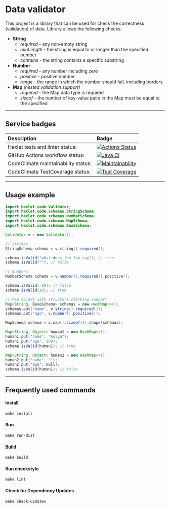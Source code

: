 # Data validator
This project is a library that can be used for check the correctness (validation) of data. Library allows the following checks:
+ **String**
    + *required* - any non-empty string
    + *minLength* - the string is equal to or longer than the specified number
    + *contains* - the string contains a specific substring
+ **Number**
    + *required* - any number including zero
    + *positive* - positive number
    + *range* - the range in which the number should fall, including borders
+ **Map** *(nested validation support)*
    + *required* - the Map data type is required
    + *sizeof* - the number of key-value pairs in the Map must be equal to the specified

___

## Service badges

| Description | Badge |
|:---|:---|
|Hexlet tests and linter status:|[![Actions Status](https://github.com/KarUrals/java-project-78/workflows/hexlet-check/badge.svg)](https://github.com/KarUrals/java-project-78/actions)|
|GitHub Actions workflow status:|[![Java CI](https://github.com/KarUrals/java-project-78/actions/workflows/test-and-linter-check.yml/badge.svg)](https://github.com/KarUrals/java-project-78/actions/workflows/test-and-linter-check.yml)|
|CodeClimate maintainability status:|[![Maintainability](https://api.codeclimate.com/v1/badges/62e9408a2582cf608b5e/maintainability)](https://codeclimate.com/github/KarUrals/java-project-78/maintainability)|
|CodeClimate TestCoverage status:|[![Test Coverage](https://api.codeclimate.com/v1/badges/62e9408a2582cf608b5e/test_coverage)](https://codeclimate.com/github/KarUrals/java-project-78/test_coverage)|

___

## Usage example

```java
import hexlet.code.Validator;
import hexlet.code.schemas.StringSchema;
import hexlet.code.schemas.NumberSchema;
import hexlet.code.schemas.MapSchema;
import hexlet.code.schemas.BaseSchema;

Validator v = new Validator();

// Strings
StringSchema schema = v.string().required();

schema.isValid("what does the fox say"); // true
schema.isValid(""); // false

// Numbers
NumberSchema schema = v.number().required().positive();

schema.isValid(-10); // false
schema.isValid(10); // true

// Map object with structure checking support
Map<String, BaseSchema> schemas = new HashMap<>();
schemas.put("name", v.string().required());
schemas.put("age", v.number().positive());

MapSchema schema = v.map().sizeof(2).shape(schemas);

Map<String, Object> human1 = new HashMap<>();
human1.put("name", "Kolya");
human1.put("age", 100);
schema.isValid(human1); // true

Map<String, Object> human2 = new HashMap<>();
human2.put("name", "");
human2.put("age", null);
schema.isValid(human1); // false
```

___

## Frequently used commands

#### Install
```
make install
```

#### Run
```
make run-dist
```

#### Build
```
make build
```

#### Run checkstyle
```
make lint
```

#### Check for Dependency Updates
```
make check-updates
```